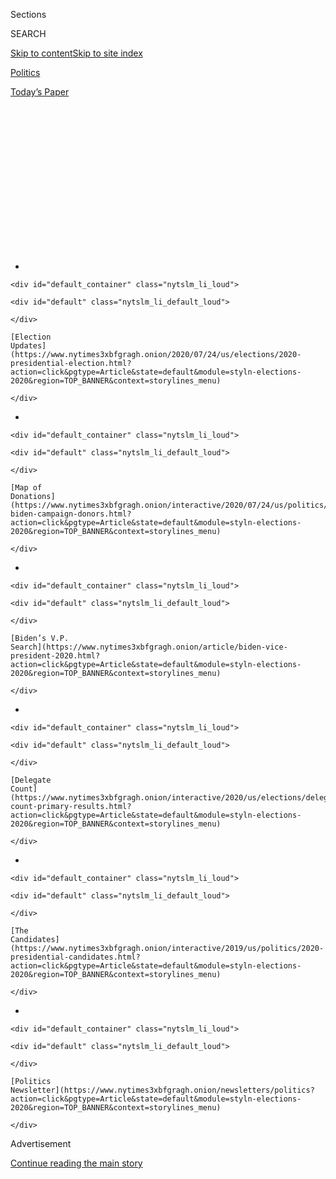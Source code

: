 <div id="app">

<div>

<div>

<div>

<div class="NYTAppHideMasthead css-1q2w90k e1suatyy0">

<div class="section css-ui9rw0 e1suatyy2">

<div class="css-eph4ug er09x8g0">

<div class="css-6n7j50">

</div>

<span class="css-1dv1kvn">Sections</span>

<div class="css-10488qs">

<span class="css-1dv1kvn">SEARCH</span>

</div>

[Skip to content](#site-content)[Skip to site
index](#site-index)

</div>

<div id="masthead-section-label" class="css-1wr3we4 eaxe0e00">

[Politics](https://www.nytimes3xbfgragh.onion/section/politics)

</div>

<div class="css-10698na e1huz5gh0">

</div>

</div>

<div id="masthead-bar-one" class="section hasLinks css-15hmgas e1csuq9d3">

<div class="css-uqyvli e1csuq9d0">

</div>

<div class="css-1uqjmks e1csuq9d1">

</div>

<div class="css-9e9ivx">

[](https://myaccount.nytimes3xbfgragh.onion/auth/login?response_type=cookie&client_id=vi)

</div>

<div class="css-1bvtpon e1csuq9d2">

[Today’s
Paper](https://www.nytimes3xbfgragh.onion/section/todayspaper)

</div>

</div>

</div>

</div>

<div data-aria-hidden="false">

<div id="site-content" data-role="main">

<div>

<div class="css-1aor85t" style="opacity:0.000000001;z-index:-1;visibility:hidden">

<div class="css-1hqnpie">

<div class="css-epjblv">

<span class="css-17xtcya">[Politics](/section/politics)</span><span class="css-x15j1o">|</span><span class="css-fwqvlz">Anatomy
of an Election ‘Meltdown’ in
Georgia</span>

</div>

<div class="css-k008qs">

<div class="css-1iwv8en">

<span class="css-18z7m18"></span>

<div>

</div>

</div>

<span class="css-1n6z4y">https://nyti.ms/3jBpqlv</span>

<div class="css-1705lsu">

<div class="css-4xjgmj">

<div class="css-4skfbu" data-role="toolbar" data-aria-label="Social Media Share buttons, Save button, and Comments Panel with current comment count" data-testid="share-tools">

  - 
  - 
  - 
  - 
    
    <div class="css-6n7j50">
    
    </div>

  - 
  - 

</div>

</div>

</div>

</div>

</div>

</div>

<div id="NYT_TOP_BANNER_REGION" class="css-13pd83m">

<div>

<div id="styln-elections-notifications-menu" class="section interactive-content interactive-size-medium css-1edisqu">

<div class="css-17ih8de interactive-body">

<div class="nytslm_innerContainer" data-aria-live="polite">

<div class="nytslm_title">

</div>

  - 
    
    <div id="default_container" class="nytslm_li_loud">
    
    <div id="default" class="nytslm_li_default_loud">
    
    </div>
    
    [Election
    Updates](https://www.nytimes3xbfgragh.onion/2020/07/24/us/elections/2020-presidential-election.html?action=click&pgtype=Article&state=default&module=styln-elections-2020&region=TOP_BANNER&context=storylines_menu)
    
    </div>

  - 
    
    <div id="default_container" class="nytslm_li_loud">
    
    <div id="default" class="nytslm_li_default_loud">
    
    </div>
    
    [Map of
    Donations](https://www.nytimes3xbfgragh.onion/interactive/2020/07/24/us/politics/trump-biden-campaign-donors.html?action=click&pgtype=Article&state=default&module=styln-elections-2020&region=TOP_BANNER&context=storylines_menu)
    
    </div>

  - 
    
    <div id="default_container" class="nytslm_li_loud">
    
    <div id="default" class="nytslm_li_default_loud">
    
    </div>
    
    [Biden’s V.P.
    Search](https://www.nytimes3xbfgragh.onion/article/biden-vice-president-2020.html?action=click&pgtype=Article&state=default&module=styln-elections-2020&region=TOP_BANNER&context=storylines_menu)
    
    </div>

  - 
    
    <div id="default_container" class="nytslm_li_loud">
    
    <div id="default" class="nytslm_li_default_loud">
    
    </div>
    
    [Delegate
    Count](https://www.nytimes3xbfgragh.onion/interactive/2020/us/elections/delegate-count-primary-results.html?action=click&pgtype=Article&state=default&module=styln-elections-2020&region=TOP_BANNER&context=storylines_menu)
    
    </div>

  - 
    
    <div id="default_container" class="nytslm_li_loud">
    
    <div id="default" class="nytslm_li_default_loud">
    
    </div>
    
    [The
    Candidates](https://www.nytimes3xbfgragh.onion/interactive/2019/us/politics/2020-presidential-candidates.html?action=click&pgtype=Article&state=default&module=styln-elections-2020&region=TOP_BANNER&context=storylines_menu)
    
    </div>

  - 
    
    <div id="default_container" class="nytslm_li_loud">
    
    <div id="default" class="nytslm_li_default_loud">
    
    </div>
    
    [Politics
    Newsletter](https://www.nytimes3xbfgragh.onion/newsletters/politics?action=click&pgtype=Article&state=default&module=styln-elections-2020&region=TOP_BANNER&context=storylines_menu)
    
    </div>

</div>

</div>

</div>

</div>

</div>

<div id="top-wrapper" class="css-1sy8kpn">

<div id="top-slug" class="css-l9onyx">

Advertisement

</div>

[Continue reading the main
story](#after-top)

<div class="ad top-wrapper" style="text-align:center;height:100%;display:block;min-height:250px">

<div id="top" class="place-ad" data-position="top" data-size-key="top">

</div>

</div>

<div id="after-top">

</div>

</div>

<div id="sponsor-wrapper" class="css-1hyfx7x">

<div id="sponsor-slug" class="css-19vbshk">

Supported by

</div>

[Continue reading the main
story](#after-sponsor)

<div id="sponsor" class="ad sponsor-wrapper" style="text-align:center;height:100%;display:block">

</div>

<div id="after-sponsor">

</div>

</div>

<div class="css-1vkm6nb ehdk2mb0">

# Anatomy of an Election ‘Meltdown’ in Georgia

</div>

<div class="css-79elbk" data-testid="photoviewer-wrapper">

<div class="css-z3e15g" data-testid="photoviewer-wrapper-hidden">

</div>

<div class="css-1a48zt4 ehw59r15" data-testid="photoviewer-children">

![<span class="css-16f3y1r e13ogyst0" data-aria-hidden="true">Voters
waited for hours on Primary Day at the C.T. Martin Natatorium and
Recreation Center in
Atlanta.</span><span class="css-cnj6d5 e1z0qqy90" itemprop="copyrightHolder"><span class="css-1ly73wi e1tej78p0">Credit...</span><span><span>Audra
Melton for The New York
Times</span></span></span>](https://static01.graylady3jvrrxbe.onion/images/2020/07/19/us/politics/00GEORGIA1/merlin_173310798_a778b947-25bc-4156-ba8b-5d45c29fa159-articleLarge.jpg?quality=75&auto=webp&disable=upscale)

</div>

</div>

<div class="css-xt80pu e12qa4dv0">

<div class="css-18e8msd">

<div class="css-vp77d3 epjyd6m0">

<div class="css-1baulvz">

By [<span class="css-1baulvz" itemprop="name">Danny
Hakim</span>](https://www.nytimes3xbfgragh.onion/by/danny-hakim),
[<span class="css-1baulvz" itemprop="name">Reid J.
Epstein</span>](https://www.nytimes3xbfgragh.onion/by/reid-j-epstein)
and [<span class="css-1baulvz last-byline" itemprop="name">Stephanie
Saul</span>](https://www.nytimes3xbfgragh.onion/by/stephanie-saul)

</div>

</div>

  - July 25, 2020, <span class="css-epvm6">5:00 a.m.
    ET</span>

  - 
    
    <div class="css-4xjgmj">
    
    <div class="css-d8bdto" data-role="toolbar" data-aria-label="Social Media Share buttons, Save button, and Comments Panel with current comment count" data-testid="share-tools">
    
      - 
      - 
      - 
      - 
        
        <div class="css-6n7j50">
        
        </div>
    
      - 
      - 
    
    </div>
    
    </div>

</div>

</div>

<div class="section meteredContent css-1r7ky0e" name="articleBody" itemprop="articleBody">

<div class="css-1fanzo5 StoryBodyCompanionColumn">

<div class="css-53u6y8">

Last month, Daryl Marvin got his first taste of voting in Georgia.

Mr. Marvin had previously lived in Connecticut, where voting was a brisk
process measured in minutes. But on the day of the primary, June 9, he
and his wife waited four hours to vote at Park Tavern, an Atlanta
restaurant where more than 16,000 voters were consolidated into a single
precinct. An electrical engineer by training, Mr. Marvin was baffled by
what he saw when he finally got inside: a station with 15 to 20 touch
screens on which to vote but only a single scanner to process the
printed ballots.

“The scanner was the choke point,” he said. “Nobody thought about it,
and this is Operations Research 101. It’s not very difficult to figure
it out.”

Captured in drone footage, beamed across airwaves and internet, the
interminable lines at Atlanta polling sites became an instant and
indelible omen of voting breakdown in this pandemic-challenged
presidential election year.

Elections workers described a cascade of failures as they struggled to
activate and operate Georgia’s new high-tech voting system. Next came a
barrage of partisan blame-throwing: The Republican secretary of state,
Brad Raffensperger, accused the liberal-leaning Fulton County, which
includes most of Atlanta, of botching the election, while Democratic
leaders saw the fiasco as just the latest episode in Republicans’
yearslong effort to disenfranchise the state’s minority voters.

</div>

</div>

<div class="css-1fanzo5 StoryBodyCompanionColumn">

<div class="css-53u6y8">

Six weeks later, as the political calendar bends toward November and the
presidential campaigns look to Georgia as a possible battleground, the
faults in the state’s balky elections system remain largely unresolved.
And it has become increasingly clear that what happened in June was a
collective collapse.

</div>

</div>

<div class="css-79elbk" data-testid="photoviewer-wrapper">

<div class="css-z3e15g" data-testid="photoviewer-wrapper-hidden">

</div>

<div class="css-1a48zt4 ehw59r15" data-testid="photoviewer-children">

![<span class="css-16f3y1r e13ogyst0" data-aria-hidden="true">Brad
Raffensperger, Georgia’s secretary of
state.</span><span class="css-cnj6d5 e1z0qqy90" itemprop="copyrightHolder"><span class="css-1ly73wi e1tej78p0">Credit...</span><span>Alyssa
Pointer/Atlanta Journal-Constitution, via Associated
Press</span></span>](https://static01.graylady3jvrrxbe.onion/images/2020/07/19/us/politics/00GEORGIA3/merlin_171330123_88087175-f1c6-435a-bcd1-2a1a06f7581e-articleLarge.jpg?quality=75&auto=webp&disable=upscale)

</div>

</div>

<div class="css-1fanzo5 StoryBodyCompanionColumn">

<div class="css-53u6y8">

On-the-ground planning deficiencies emerged across the state, though
they were far and away direst in Fulton County, the state’s most
populous. With a history of difficulty administering elections, Fulton
showed little ability to adjust three months into the pandemic,
struggling to process an unprecedented flood of absentee ballots and
putting out a frantic call for 250 poll workers just days before
in-person voting was held.

But an examination by The New York Times found that in the face of
repeated warnings about counties’ readiness for the rollout of the
highly complex voting system, Georgia’s top elections official, the
secretary of state, remained largely passive. With the clock ticking
fast toward Primary Day, Mr. Raffensperger and his office failed to
ensure that hard-pressed counties had adequate equipment or received
desperately needed support.

Training on the new $107 million system — a Rube Goldbergian assemblage
of interrelated components — was widely described as wanting. The state
deployed little more than one technician per county. And at most polling
sites there was only a single scanner, with little apparent regard for
the expected turnout.

</div>

</div>

<div class="css-1fanzo5 StoryBodyCompanionColumn">

<div class="css-53u6y8">

“What I experienced was a complete meltdown,” Jacoria Borders, a Fulton
County poll worker hired the day before the election, testified at a
legislative hearing.

Questions have also emerged about the accuracy of the vote count. County
officials, good-government groups and elections experts expressed
concern that Georgia’s new system failed to count some mail-in ballots
marked with check marks or X’s instead of filled-in ovals. Some county
officials believe that thousands of votes could remain uncounted.

Mr. Raffensperger’s office insisted it was following the guidance of the
federal Election Assistance Commission, which certified its voting
machines, on how much of an oval must be filled in for a ballot to be
reviewed. But the commission says no such guidelines exist.

“If the reports are true, something is wrong, I’m telling you,” said a
senior elections official in another state.

It was the historical failings of the secretary of state’s office that
got Georgia into this position in the first place. The state [moved to
the new
system](https://www.ajc.com/news/state—regional-govt--politics/companies-submit-confidential-bids-for-georgia-voting-system/SYsJ3vS3OxKYLKRw3BCDdK/)
after a federal judge found in 2018 that elections officials “had buried
their [heads in the
sand](https://www.documentcloud.org/documents/6989937-Curling-2018-Decision.html)”
as evidence mounted that their old machines were plagued by security
flaws.

The story of Georgia’s elections breakdown underscores the critical role
played by secretaries of state, generally low-profile officials whose
importance is magnified this year by twin challenges to the very act of
casting a ballot: the pandemic and the fevered legal battles in many
states over efforts to limit who can vote. Indeed, Mr. Raffensperger and
his Republican predecessors have long worked to tighten the state’s
voting rules — policies that have fallen heaviest on communities of
color, leading to continuing litigation with civil rights groups.

Central to November’s election in Georgia, as the coronavirus surges
through the South, will be questions about the availability of mail-in
voting. Since the primary, Mr. Raffensperger has decided to stop sending
absentee-ballot applications to registered voters, which seems certain
to increase crowding at the polls. Instead, he plans to create a website
where voters can apply for absentee ballots, a step that will not help
many older Georgians or those without internet access.

</div>

</div>

<div class="css-1fanzo5 StoryBodyCompanionColumn">

<div class="css-53u6y8">

He has also said he hopes to work with counties to deploy more
technically skilled poll workers. But legislative remedies stalled amid
partisan
rancor.

<div id="NYT_MAIN_CONTENT_1_REGION" class="css-9tf9ac">

<div>

<div id="styln-nfldraft-updates-block" class="section interactive-content interactive-size-medium css-1ftcdic">

<div class="css-17ih8de interactive-body">

<div id="styln-briefing-block" data-asset-id="">

<div class="briefing-block-header-section">

# [Latest Updates: 2020 Election](https://www.nytimes3xbfgragh.onion/2020/07/24/us/elections/2020-presidential-election.html?action=click&pgtype=Article&state=default&module=styln-elections-2020&region=MAIN_CONTENT_1&context=storylines_live_updates)

<div class="briefing-block-ts">

Updated 2020-07-25T01:46:31.732Z

</div>

</div>

  - [Trump saw his convention as a potential success story. Reality
    intervened.](https://www.nytimes3xbfgragh.onion/2020/07/24/us/elections/2020-presidential-election.html?action=click&pgtype=Article&state=default&module=styln-elections-2020&region=MAIN_CONTENT_1&context=storylines_live_updates#link-52155c51)
  - [U.S. intelligence warns of foreign interference in the election.
    But Democrats say it’s not
    enough.](https://www.nytimes3xbfgragh.onion/2020/07/24/us/elections/2020-presidential-election.html?action=click&pgtype=Article&state=default&module=styln-elections-2020&region=MAIN_CONTENT_1&context=storylines_live_updates#link-628390e8)
  - [Trump signed several executive orders aimed at lowering U.S. drug
    prices.](https://www.nytimes3xbfgragh.onion/2020/07/24/us/elections/2020-presidential-election.html?action=click&pgtype=Article&state=default&module=styln-elections-2020&region=MAIN_CONTENT_1&context=storylines_live_updates#link-a66d253)

<div class="briefing-block-footer">

<div class="briefing-block-footer-meta">

[See more
updates](https://www.nytimes3xbfgragh.onion/2020/07/24/us/elections/2020-presidential-election.html?action=click&pgtype=Article&state=default&module=styln-elections-2020&region=MAIN_CONTENT_1&context=storylines_live_updates)

</div>

</div>

</div>

</div>

</div>

</div>

</div>

In interviews, Mr. Raffensperger said repeatedly that he did not accept
any responsibility for hourslong lines or malfunctioning voting
equipment. He has begun an investigation of Fulton County’s management
of the primary.

“This all lays on Fulton County,” Mr. Raffensperger said. “The counties
run their elections, and the problems in Fulton County are problems with
Fulton County and their management team, not with me.”

Georgia’s Democratic leaders, though, regard Mr. Raffensperger from a
deep well of distrust.

“If there is an investigation, then the investigation should begin where
the buck stops, at the top,” said Michael L. Thurmond, the chief
executive of DeKalb County, which encompasses parts of Atlanta and its
suburbs, and recently moved on its own to send voters absentee-ballot
applications. “They need to investigate themselves.”

## A Court Intervenes

Republicans took control of the secretary of state’s office in 2007,
after decades of Democratic domination. They soon set about making it
harder to
vote.

</div>

</div>

<div class="css-79elbk" data-testid="photoviewer-wrapper">

<div class="css-z3e15g" data-testid="photoviewer-wrapper-hidden">

</div>

<div class="css-1a48zt4 ehw59r15" data-testid="photoviewer-children">

<div class="css-1xdhyk6 erfvjey0">

<span class="css-1ly73wi e1tej78p0">Image</span>

<div class="css-zjzyr8">

<div data-testid="lazyimage-container" style="height:288.71111111111117px">

</div>

</div>

</div>

<span class="css-16f3y1r e13ogyst0" data-aria-hidden="true">After Karen
Handel became Georgia’s secretary of state, Republicans introduced
strict new voter
requirements.</span><span class="css-cnj6d5 e1z0qqy90" itemprop="copyrightHolder"><span class="css-1ly73wi e1tej78p0">Credit...</span><span>Curtis
Compton/Atlanta Journal-Constitution, via Associated Press</span></span>

</div>

</div>

<div class="css-1fanzo5 StoryBodyCompanionColumn">

<div class="css-53u6y8">

The newly elected secretary, Karen Handel, implemented an “exact match”
system that could disqualify voters for minute differences between their
registration forms and other government documents. That rule was
overturned by the Justice Department, which found it “[seriously
flawed](https://www.justice.gov/crt/voting-determination-letter-58)” and
falling “disproportionately on minority voters.” But Republicans
reinstated such requirements after the Supreme Court stripped the
Justice Department of its mandate to approve changes in voting rules.

</div>

</div>

<div class="css-1fanzo5 StoryBodyCompanionColumn">

<div class="css-53u6y8">

Ms. Handel’s successor, Brian Kemp, [aggressively used the new
powers](https://www.bloomberg.com/news/articles/2018-10-15/how-georgia-s-exact-match-program-was-made-possible),
and in addition
[purged](https://www.nytimes3xbfgragh.onion/2019/03/06/us/politics/governor-brian-kemp-voter-suppression.html)
more than 1.4 million Georgians from the voter rolls, both bitter flash
points with civil rights groups. In 2014, he balked at accepting
thousands of registration forms collected by the New Georgia Project,
which promotes minority voting, instead starting a three-year
[investigation](https://www.wsbtv.com/news/local/state-launches-fraud-investigation-voter-registrat/137992052/)
of allegations that the organization had forged voter registrations; no
wrongdoing by the group was found. Nearly all the registrations were
ultimately accepted, though many came too late for the 2014 election.

Mr. Kemp was subsequently elected governor, in 2018, in a contest marred
by charges of voter suppression. A group founded by his defeated
opponent, Stacey Abrams, has filed a lawsuit charging that the state’s
electoral system is designed to be discriminatory.

But it was his office’s lax oversight of Georgia’s elections machinery
that was highlighted in the summer of 2016, when a cybersecurity expert
[named Logan
Lamb](https://www.politico.com/magazine/story/2017/06/14/will-the-georgia-special-election-get-hacked-215255)
found that he was easily able to obtain registration records for the
state’s nearly seven million voters, along with passwords for the
state’s central elections server.

Mr. Lamb informed state officials, but the problems were not
fixed.

</div>

</div>

<div class="css-79elbk" data-testid="photoviewer-wrapper">

<div class="css-z3e15g" data-testid="photoviewer-wrapper-hidden">

</div>

<div class="css-1a48zt4 ehw59r15" data-testid="photoviewer-children">

<div class="css-1xdhyk6 erfvjey0">

<span class="css-1ly73wi e1tej78p0">Image</span>

<div class="css-zjzyr8">

<div data-testid="lazyimage-container" style="height:257.77777777777777px">

</div>

</div>

</div>

<span class="css-16f3y1r e13ogyst0" data-aria-hidden="true">Brian Kemp,
who succeeded Ms. Handel as secretary of state, was elected governor in
2018, in a contest marred by charges of voter
suppression.</span><span class="css-cnj6d5 e1z0qqy90" itemprop="copyrightHolder"><span class="css-1ly73wi e1tej78p0">Credit...</span><span>Audra
Melton for The New York Times</span></span>

</div>

</div>

<div class="css-1fanzo5 StoryBodyCompanionColumn">

<div class="css-53u6y8">

There were other issues as well. Under Mr. Kemp, Georgia went years
without fixing a widely known security flaw in its old Diebold voting
machines that had been corrected in other states.

(The risks would be underscored in 2018 when Robert S. Mueller III, the
special counsel investigating Russian interference in the 2016 election,
indicted 12 Russian operatives who had targeted the voting systems of
Georgia and two other states.)

In 2017, an advocacy group
[sued](https://www.courthousenews.com/wp-content/uploads/2017/07/voting-atlanta.pdf)
the secretary of state’s office over the integrity of the voting system.
Within days, the state mysteriously [deleted election
data](https://slate.com/technology/2017/10/georgia-destroyed-election-data-right-after-a-lawsuit-alleged-the-system-was-vulnerable.html)
critical to the case. The federal judge overseeing the matter, Amy
Totenberg, later said the state “minimized, erased or dodged” underlying
issues in the case, leaving “critical deficiencies and risks that impact
the reliability and integrity of the voting system.”

</div>

</div>

<div class="css-1fanzo5 StoryBodyCompanionColumn">

<div class="css-53u6y8">

Last August, Judge Totenberg ordered the state to scrap its voting
machines and undertake the daunting task of starting over for 2020.

Amid the litigation, the state turned to Dominion Voting, a Denver-based
company whose lobbyists included a [former chief of
staff](http://media.ethics.ga.gov/search/Lobbyist/Lobbyist_Name.aspx?&FilerID=L20070103)
to Mr. Kemp and a former secretary of state.

While Dominion technology is widely used, both in the United States and
as far away as Mongolia, the particular system Georgia purchased is seen
by some experts [as unnecessarily
complex](https://qz.com/1661870/georgias-new-voting-tech-raises-questions-over-election-security/),
with a chain of components: a device to check in voters, another to cast
votes, another to print ballots and a fourth to scan them.

Texas rejected a similar Dominion system, saying frequent problems
during demonstrations had raised doubts that it could be implemented
“without experiencing numerous and substantial errors,” according to
[a state
report](https://voterga.files.wordpress.com/2019/08/texas-sos-rejection-of-dominion.pdf).
But versions of the system are used in a number of states, including
Pennsylvania and California.

A primary attraction of the new machines is the paper record they create
— an analog layer of security against a cyberattack. But some experts
see the multitude of components as more vulnerable to attack and to
technical problems.

Georgia’s old system was “absolutely one of the worst in the country,”
said J. Alex Halderman, a computer scientist who was an expert witness
for the plaintiffs in the lawsuit. The new system, he added, “still
leaves a lot to be desired.”

## ‘A Management Problem’

Cathy Cox walked into her old offices last fall for a 90-minute
demonstration of Georgia’s new voting machines.

</div>

</div>

<div class="css-1fanzo5 StoryBodyCompanionColumn">

<div class="css-53u6y8">

When Ms. Cox, Georgia’s last Democratic secretary of state, introduced a
new voting system back in 2002, her office held demonstrations at
supermarkets, churches and county fairs. Mr. Raffensperger, she said,
had no similar agenda, despite the complexities of navigating the new
system. Instead, he planned a social-media campaign, which Ms. Cox
warned would fail to reach thousands of older and low-income Georgians
without internet access.

“Their response to that was that all older people have Facebook accounts
to talk to their grandchildren,” she recalled.

Mr. Raffensperger’s office disputed Ms. Cox’s account, saying it had
modeled its approach on hers and had done regional demonstrations.

Hers was hardly the only voice of concern. In January, two months before
Georgia’s originally scheduled presidential primary, county elections
administrators from across the state fretted they wouldn’t have time to
train poll workers on the new, and still undelivered,
machines.

</div>

</div>

<div class="css-79elbk" data-testid="photoviewer-wrapper">

<div class="css-z3e15g" data-testid="photoviewer-wrapper-hidden">

</div>

<div class="css-1a48zt4 ehw59r15" data-testid="photoviewer-children">

<div class="css-1xdhyk6 erfvjey0">

<span class="css-1ly73wi e1tej78p0">Image</span>

<div class="css-zjzyr8">

<div data-testid="lazyimage-container" style="height:257.77777777777777px">

</div>

</div>

</div>

<span class="css-16f3y1r e13ogyst0" data-aria-hidden="true">A poll
worker at an Atlanta elementary
school.</span><span class="css-cnj6d5 e1z0qqy90" itemprop="copyrightHolder"><span class="css-1ly73wi e1tej78p0">Credit...</span><span>Erik
S Lesser/EPA, via Shutterstock</span></span>

</div>

</div>

<div class="css-1fanzo5 StoryBodyCompanionColumn">

<div class="css-53u6y8">

“I’m getting a little worried,” Sharon Gregg, the assistant elections
director in Walton County, wrote in an email thread with other state and
local elections officials. Robin Webb, the elections coordinator in Hart
County, wrote that she had yet to receive needed guidance on poll-worker
training from the state elections board. “Some days I am in a panic
mode,” she said.

The pandemic led Mr. Raffensperger to twice delay the presidential
primary, ultimately combining it with primaries for Georgia’s other
federal races on June 9. To alleviate crowding at voting sites, he
mailed absentee ballot applications to all active registered voters, a
move supported by Democrats.

</div>

</div>

<div class="css-1fanzo5 StoryBodyCompanionColumn">

<div class="css-53u6y8">

Come Election Day, the extra time afforded by the delay didn’t help. At
a recent state House hearing, Danielle Wynn, a poll watcher in Floyd
County, which borders Alabama, testified that three of the four
ballot-marking devices at her location failed at one point. Poll workers
were also unprepared for a flood of questions about absentee ballots
that voters had requested but not received, and unsure what to tell
those who brought completed ballots to the polls. “Many voters just
opted to leave without voting,” she said.

Carol Beckham, manager of a small polling site in Carroll County, said
confusion over absentee ballots was “just an abysmal failure” that the
state might have helped with more public outreach. And problems she
faced getting a ballot-marking device to communicate with a printer
“would’ve caused chaos” in larger precincts, she said.

Jonathan Banes, a precinct manager in DeKalb County, said he had had
only a rudimentary tutorial on the new voting machines in February,
followed by an online refresher. “We didn’t go into troubleshooting
scenarios on how to deal with technical issues,” he said, adding that he
had been shown basics like how to “turn the machines on, turn them off —
that’s it.”

That left him and a depleted crew of poll workers unable to start their
equipment without outside help. “At the local and state level, there’s
just not great coordination,” he said.

The state’s most populous county, Fulton, was overwhelmed by
absentee-ballot requests. Election offices also briefly closed after a
worker became fatally ill with the coronavirus. Richard L. Barron, the
county’s elections director, likened the dual effort of mailing ballots
and conducting in-person voting to running two elections simultaneously
— all with a pandemic-depleted staff.

Fulton voters waited weeks for absentee ballots from the county that
never came, or arrived damaged. After waiting a month for an absentee
ballot, Jon Ossoff, who would win the state’s Democratic Senate primary,
waited four hours to vote early on June 5 at the C. T. Martin Natatorium
in Atlanta. He returned home to find that his absentee ballot had
finally arrived. Ms. Abrams said hers came with a return envelope that
was sealed.

“There are a myriad of things that happened,” Robb Pitts, the chairman
of the Fulton County Board of Commissioners, said in an interview,
including that at the 11th hour some longtime polling venues decided
against welcoming voters amid the pandemic.

</div>

</div>

<div class="css-1fanzo5 StoryBodyCompanionColumn">

<div class="css-53u6y8">

“We had to scramble about at the last minute to find new locations,” Mr.
Pitts said. “And in some cases, we didn’t have a chance to check the
power with respect to the machines, and the wattage.” That led to
electrical failures at some sites.

Confidence has waned in Mr. Raffensperger and in Fulton’s leadership.
One Democratic lawmaker in Fulton, Josh McLaurin, sought to give
lawmakers greater oversight over the county’s elections, but the move
stalled in the State Senate.

Mr. Marvin, who was troubled by the lack of scanners when he voted in
the Democratic primary at Park Tavern, said, “I don’t blame the people
working there, they had to deal with grumpy voters — and we *were*
grumpy.” It was “a management problem,” he added, that “goes all the way
to the top, which is the secretary of state of Georgia.”

## Checking the Check Marks

One challenge lingered after the polls closed: how mail-in ballots were
being counted. The Coalition for Good Governance is reviewing how
Dominion scanners count such ballots and is considering suing the state,
according to the group’s executive director, Marilyn Marks.

“You’d be surprised how big the X’s and check marks are that don’t get
counted,” she
said.

</div>

</div>

<div class="css-79elbk" data-testid="photoviewer-wrapper">

<div class="css-z3e15g" data-testid="photoviewer-wrapper-hidden">

</div>

<div class="css-1a48zt4 ehw59r15" data-testid="photoviewer-children">

<div class="css-1xdhyk6 erfvjey0">

<span class="css-1ly73wi e1tej78p0">Image</span>

<div class="css-zjzyr8">

<div data-testid="lazyimage-container" style="height:518.1333333333333px">

</div>

</div>

</div>

<span class="css-16f3y1r e13ogyst0" data-aria-hidden="true">Some
officials believe that thousands of votes could remain uncounted.</span>

</div>

</div>

<div class="css-1fanzo5 StoryBodyCompanionColumn">

<div class="css-53u6y8">

Workers examining mail-in ballots stumbled across the uncounted votes in
the days after the primary, discovering that the Dominion scanners were
programmed to ignore marks that filled in less than a certain percentage
of a ballot’s black-outlined oval. The secretary of state’s office said
the percentage thresholds used by Georgia “were the same ones certified”
by the federal Election Assistance Commission.

But Kristen Muthig, an agency spokeswoman, said there was no federal
standard. “It varies at the state and local level and by the various
equipment,” she said.

</div>

</div>

<div class="css-1fanzo5 StoryBodyCompanionColumn">

<div class="css-53u6y8">

Mr. Raffensperger’s aides seemed unsure of the threshold, saying at
various points that it was 12 percent, 13 percent or 14 percent. In
Colorado, by comparison, any black-colored ballot ovals that are less
than 9 percent filled in are automatically not counted by scanners.

In Georgia’s Morgan County, Jeanne Dufort, a former textile importer who
served on an appointed vote review panel — and who [has
challenged](https://morgancountycitizen.com/2018/10/19/resident-joins-suit-against-kemp/)
state voting practices in the past — reviewed 150 ballots and counted
about 20 unrecorded votes.

Adam Shirley, working on a similar panel in Athens-Clarke County, said
his group reviewed 76 ballots and found 12 that included votes clearly
visible to the human eye that had not been counted by the scanners. Mr.
Shirley, a science teacher, worries about what could happen statewide in
November.

“If you start talking about a few hundred votes per county, times 159,”
he said, “that could swing the election.”

## The Next Election

To Ms. Abrams, the Democrat who has become the state’s most visible
voting-rights advocate, election problems were foreseeable, as was the
fact they would not be foreseen.

“He had months to get this election right,” she said of Mr.
Raffensperger. “He rescheduled the primary twice and he still failed.”

“He, of his own volition, invested in a complicated machine, a purchase
that he inadequately prepared the counties for adoption of,” she added.
“He did not provide support when counties raised their hands and
raised their voices saying, ‘We are concerned about the deployment of
these brand-new machines in what will likely be among the most
contentious elections we’ve had in 20 years.’”

</div>

</div>

<div class="css-1fanzo5 StoryBodyCompanionColumn">

<div class="css-53u6y8">

Since the primary, only limited action has been taken. Legislative
remedies were derailed after Republicans tried to bar counties from
mailing out ballot applications. (“That sent the bill into the ditch,”
said Mary Margaret Oliver, a Democratic member of the state House.)

Echoing President Trump, state Republicans have argued, without
evidence, that mail-in voting is a recipe for widespread fraud. This
spring, [David
Ralston](https://thehill.com/homenews/state-watch/490879-georgias-gop-house-speaker-says-vote-by-mail-system-would-be-devastating),
the speaker of Georgia’s House, expressed opposition to sending out
mail-in ballot applications amid the pandemic, saying it would “be
extremely devastating to Republicans and conservatives.”

Mr. Raffensperger was asked in the interviews whether he was concerned
about his office’s poor relations with Black voters. “I believe that
I’ve been very open-minded and fair,” he said, noting that he had
demonstrated some voting machines at the King Center in Atlanta, a
foundation run by the family of the Rev. Dr. Martin Luther King Jr.
“Whenever we can reach out to groups, we’ve been very
proactive.”

</div>

</div>

<div class="css-79elbk" data-testid="photoviewer-wrapper">

<div class="css-z3e15g" data-testid="photoviewer-wrapper-hidden">

</div>

<div class="css-1a48zt4 ehw59r15" data-testid="photoviewer-children">

<div class="css-1xdhyk6 erfvjey0">

<span class="css-1ly73wi e1tej78p0">Image</span>

<div class="css-zjzyr8">

<div data-testid="lazyimage-container" style="height:257.77777777777777px">

</div>

</div>

</div>

<span class="css-16f3y1r e13ogyst0" data-aria-hidden="true">State Farm
Arena, home of the Atlanta Hawks NBA team, is an early-voting site for
the August primary runoff and the general
election.</span><span class="css-cnj6d5 e1z0qqy90" itemprop="copyrightHolder"><span class="css-1ly73wi e1tej78p0">Credit...</span><span>Erik
S Lesser/EPA, via Shutterstock</span></span>

</div>

</div>

<div class="css-1fanzo5 StoryBodyCompanionColumn">

<div class="css-53u6y8">

Some of Georgia’s best hopes might come from outside government. The
Atlanta Hawks NBA franchise recently announced that its State Farm Arena
would become an early-voting location for August’s primary runoff and
the general election, potentially accommodating 250 voting machines.
(State law restricts Election Day voting to local precincts.)

Evan Malbrough, a 2020 graduate of Georgia State University, has started
recruiting and training a cavalry of college students to be Atlanta poll
workers. Spurred by what he calls a desire to “fix voter suppression,”
he recently founded the Georgia Youth Poll Worker Project, figuring that
students would be more adept at voting technology than typically older
poll workers.

“It’s like when you live with your parents, and they got a new phone or
a new TV, and you have to set it up,” said Mr. Malbrough, who knows from
experience — he lives with his parents, and has also been a poll worker.
“Even without training, I feel like most young people could intuitively
fix a lot of these issues.”

</div>

</div>

<div class="css-1fanzo5 StoryBodyCompanionColumn">

<div class="css-53u6y8">

In suburban DeKalb, Mr. Thurmond, the chief executive, hopes to avoid a
repeat of what he calls the “meltdown” in June. Under his plan, poll
workers will be designated “front-line workers” and receive hazard pay.
He is looking for new polling places with greater electrical capacity.

For Mr. Thurmond, a former state labor commissioner who is one of the
few Black people ever elected statewide, the struggle over voting is
personal.

“It’s embedded in the DNA, here in Georgia, to suppress — first to deny,
and then to suppress — the African-American vote,” he said. “It’s a sad
and embarrassing part of the political history of the state of Georgia.
It’s unfortunate that in 2020 we’re still engaged in this
fight.”

</div>

</div>

</div>

<div>

</div>

<div>

</div>

<div id="NYT_BELOW_MAIN_CONTENT_REGION">

<div>

<div id="STLYN_guide_v1_STYLN_guide_a" class="section css-l08pwh interactive-content interactive-size-medium">

<div class="css-17ih8de interactive-body">

<div class="g-story g-freebird g-max-limit" data-preview-slug="styln-scroll-guide">

</div>

<div id="g-electionguide-id" class="g-electionguide">

<div class="g-electionguide-container">

<div class="g-electionguide-wrapper">

<div class="g-electionguide-logo">

</div>

# Our 2020 Election Guide

Updated July 24, 2020

  - 
    
    -----
    
    ## The Latest
    
      - Kimberly
        Guilfoyle’s[](https://www.nytimes3xbfgragh.onion/2020/07/24/us/politics/kimberly-guilfoyles-trump-fundraising.html?action=click&pgtype=Article&state=default&module=styln-elections-2020&region=BELOW_MAIN_CONTENT&context=storylines_guide)[fund-raising
        for President
        Trump](https://www.nytimes3xbfgragh.onion/2020/07/24/us/politics/kimberly-guilfoyles-trump-fundraising.html?action=click&pgtype=Article&state=default&module=styln-elections-2020&region=BELOW_MAIN_CONTENT&context=storylines_guide)
        draws scrutiny.

  - 
    
    -----
    
    ## Biden’s V.P. Search
    
      - [Here are 13
        women](https://www.nytimes3xbfgragh.onion/article/biden-vice-president-2020.html?action=click&pgtype=Article&state=default&module=styln-elections-2020&region=BELOW_MAIN_CONTENT&context=storylines_guide)
        who have been under consideration to be Joe Biden’s running
        mate, and why each might be chosen — and might not be.

  - 
    
    -----
    
    ## Keep Up With Our Coverage
    
      - Get an
        [email](https://www.nytimes3xbfgragh.onion/newsletters/politics?action=click&pgtype=Article&state=default&module=styln-elections-2020&region=BELOW_MAIN_CONTENT&context=storylines_guide)
        recapping the day’s news
    
    <!-- end list -->
    
      - Download our mobile app on
        [iOS](https://apps.apple.com/us/app/nytimes/id284862083?ls=1&mat_click_id=5c79ae7455014fd1bd66b5610c05b8f2-20191112-16948&referrer=mat_click_id%3D5c79ae7455014fd1bd66b5610c05b8f2-20191112-16948%26link_click_id%3D722930677036718082)
        and
        [Android](http://a.localytics.com/android?id=com.nytimes.android&referrer=utm_source%3Dother_nyt_mobile_web%26utm_medium%3DWeb%2520page%26utm_term%3DGeneral%2520Mobile%2520Page%26utm_campaign%3DNYT%2520Mobile%2520General%2520Page)
        and turn on Breaking News and Politics alerts

</div>

</div>

</div>

</div>

</div>

</div>

</div>

<div>

</div>

<div>

<div id="bottom-wrapper" class="css-1ede5it">

<div id="bottom-slug" class="css-l9onyx">

Advertisement

</div>

[Continue reading the main
story](#after-bottom)

<div id="bottom" class="ad bottom-wrapper" style="text-align:center;height:100%;display:block;min-height:90px">

</div>

<div id="after-bottom">

</div>

</div>

</div>

</div>

</div>

## Site Index

<div>

</div>

## Site Information Navigation

  - [© <span>2020</span> <span>The New York Times
    Company</span>](https://help.nytimes3xbfgragh.onion/hc/en-us/articles/115014792127-Copyright-notice)

<!-- end list -->

  - [NYTCo](https://www.nytco.com/)
  - [Contact
    Us](https://help.nytimes3xbfgragh.onion/hc/en-us/articles/115015385887-Contact-Us)
  - [Work with us](https://www.nytco.com/careers/)
  - [Advertise](https://nytmediakit.com/)
  - [T Brand Studio](http://www.tbrandstudio.com/)
  - [Your Ad
    Choices](https://www.nytimes3xbfgragh.onion/privacy/cookie-policy#how-do-i-manage-trackers)
  - [Privacy](https://www.nytimes3xbfgragh.onion/privacy)
  - [Terms of
    Service](https://help.nytimes3xbfgragh.onion/hc/en-us/articles/115014893428-Terms-of-service)
  - [Terms of
    Sale](https://help.nytimes3xbfgragh.onion/hc/en-us/articles/115014893968-Terms-of-sale)
  - [Site
    Map](https://spiderbites.nytimes3xbfgragh.onion)
  - [Help](https://help.nytimes3xbfgragh.onion/hc/en-us)
  - [Subscriptions](https://www.nytimes3xbfgragh.onion/subscription?campaignId=37WXW)

</div>

</div>

</div>

</div>
